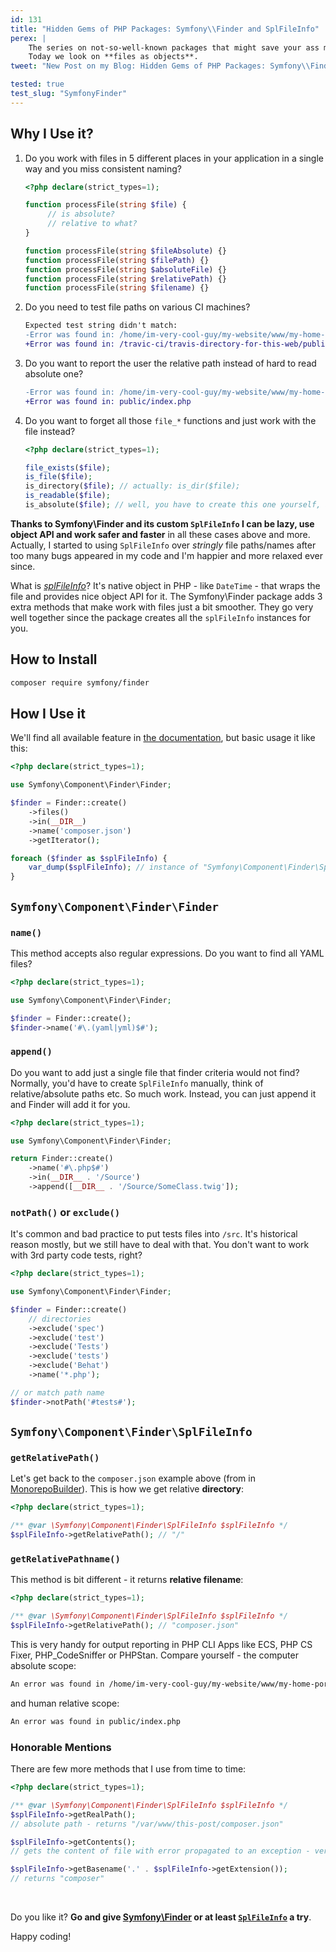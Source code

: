```yaml
---
id: 131
title: "Hidden Gems of PHP Packages: Symfony\\Finder and SplFileInfo"
perex: |
    The series on not-so-well-known packages that might save your ass more than you think continues.
    Today we look on **files as objects**.
tweet: "New Post on my Blog: Hidden Gems of PHP Packages: Symfony\\Finder and SplFileInfo #symfony #filesystem #php #spl"

tested: true
test_slug: "SymfonyFinder"
---
```


## Why I Use it?

1. Do you work with files in 5 different places in your application in a single way and you miss consistent naming?

    ```php
    <?php declare(strict_types=1);

    function processFile(string $file) {
         // is absolute?
         // relative to what?
    }

    function processFile(string $fileAbsolute) {}
    function processFile(string $filePath) {}
    function processFile(string $absoluteFile) {}
    function processFile(string $relativePath) {}
    function processFile(string $filename) {}
    ```

2. Do you need to test file paths on various CI machines?

    ```diff
    Expected test string didn't match:
    -Error was found in: /home/im-very-cool-guy/my-website/www/my-home-porn-web/public/index.php
    +Error was found in: /travic-ci/travis-directory-for-this-web/public/index.php
    ```

3. Do you want to report the user the relative path instead of hard to read absolute one?

    ```diff
    -Error was found in: /home/im-very-cool-guy/my-website/www/my-home-porn-web/public/index.php
    +Error was found in: public/index.php
    ```

4. Do you want to forget all those `file_*` functions and just work with the file instead?

    ```php
    <?php declare(strict_types=1);

    file_exists($file);
    is_file($file);
    is_directory($file); // actually: is_dir($file);
    is_readable($file);
    is_absolute($file); // well, you have to create this one yourself, and don't forget the Windows and Linux differences!
    ```

**Thanks to Symfony\Finder and its custom `SplFileInfo` I can be lazy, use object API and work safer and faster** in all these cases above and more. Actually, I started to using `SplFileInfo` over *stringly* file paths/names after too many bugs appeared in my code and I'm happier and more relaxed ever since.

What is [*splFileInfo*](http://php.net/manual/en/class.splfileinfo.php)? It's native object in PHP - like `DateTime` - that wraps the file and provides nice object API for it. The Symfony\Finder package adds 3 extra methods that make work with files just a bit smoother. They go very well together since the package creates all the `splFileInfo` instances for you.

## How to Install

```bash
composer require symfony/finder
```

## How I Use it

We'll find all available feature in [the documentation](https://symfony.com/doc/current/components/finder.html), but basic usage it like this:

```php
<?php declare(strict_types=1);

use Symfony\Component\Finder\Finder;

$finder = Finder::create()
    ->files()
    ->in(__DIR__)
    ->name('composer.json')
    ->getIterator();

foreach ($finder as $splFileInfo) {
    var_dump($splFileInfo); // instance of "Symfony\Component\Finder\SplFileInfo"
}
```

## `Symfony\Component\Finder\Finder`

### `name()`

This method accepts also regular expressions. Do you want to find all YAML files?

```php
<?php declare(strict_types=1);

use Symfony\Component\Finder\Finder;

$finder = Finder::create();
$finder->name('#\.(yaml|yml)$#');
```

### `append()`

Do you want to add just a single file that finder criteria would not find? Normally, you'd have to create `SplFileInfo` manually, think of relative/absolute paths etc. So much work. Instead, you can just append it and Finder will add it for you.

```php
<?php declare(strict_types=1);

use Symfony\Component\Finder\Finder;

return Finder::create()
    ->name('#\.php$#')
    ->in(__DIR__ . '/Source')
    ->append([__DIR__ . '/Source/SomeClass.twig']);
```

### `notPath()` or `exclude()`

It's common and bad practice to put tests files into `/src`. It's historical reason mostly, but we still have to deal with that.
You don't want to work with 3rd party code tests, right?

```php
<?php declare(strict_types=1);

use Symfony\Component\Finder\Finder;

$finder = Finder::create()
    // directories
    ->exclude('spec')
    ->exclude('test')
    ->exclude('Tests')
    ->exclude('tests')
    ->exclude('Behat')
    ->name('*.php');

// or match path name
$finder->notPath('#tests#');
```

## `Symfony\Component\Finder\SplFileInfo`

### `getRelativePath()`

Let's get back to the `composer.json` example above (from in [MonorepoBuilder](https://github.com/Symplify/MonorepoBuilder/blob/71d81fe279b43b3353d107560198fd5cf52d487c/src/PackageComposerFinder.php#L23-L38)). This is how we get relative **directory**:

```php
<?php declare(strict_types=1);

/** @var \Symfony\Component\Finder\SplFileInfo $splFileInfo */
$splFileInfo->getRelativePath(); // "/"
```

### `getRelativePathname()`

This method is bit different - it returns **relative filename**:

```php
<?php declare(strict_types=1);

/** @var \Symfony\Component\Finder\SplFileInfo $splFileInfo */
$splFileInfo->getRelativePath(); // "composer.json"
```

This is very handy for output reporting in PHP CLI Apps like ECS, PHP CS Fixer, PHP_CodeSniffer or PHPStan. Compare yourself - the computer absolute scope:

```diff
An error was found in /home/im-very-cool-guy/my-website/www/my-home-porn-web/public/index.php
```

and human relative scope:

```diff
An error was found in public/index.php
```

### Honorable Mentions

There are few more methods that I use from time to time:

```php
<?php declare(strict_types=1);

/** @var \Symfony\Component\Finder\SplFileInfo $splFileInfo */
$splFileInfo->getRealPath();
// absolute path - returns "/var/www/this-post/composer.json"

$splFileInfo->getContents();
// gets the content of file with error propagated to an exception - very nice!

$splFileInfo->getBasename('.' . $splFileInfo->getExtension());
// returns "composer"
```

<br>

Do you like it? **Go and give [Symfony\Finder](https://github.com/symfony/finder) or at least [`SplFileInfo`](http://php.net/manual/en/class.splfileinfo.php) a try**.

Happy coding!
